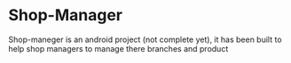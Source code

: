 # Shop-Manager
Shop-maneger is an android project (not complete yet), it has been built to help shop managers to manage there branches and product
